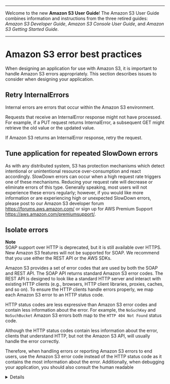--------

Welcome to the new **Amazon S3 User Guide**\! The Amazon S3 User Guide combines information and instructions from the three retired guides: *Amazon S3 Developer Guide*, *Amazon S3 Console User Guide*, and *Amazon S3 Getting Started Guide*\.

--------

# Amazon S3 error best practices<a name="ErrorBestPractices"></a>

When designing an application for use with Amazon S3, it is important to handle Amazon S3 errors appropriately\. This section describes issues to consider when designing your application\.

## Retry InternalErrors<a name="UsingErrorsRetry"></a>

Internal errors are errors that occur within the Amazon S3 environment\. 

Requests that receive an InternalError response might not have processed\. For example, if a PUT request returns InternalError, a subsequent GET might retrieve the old value or the updated value\. 

If Amazon S3 returns an InternalError response, retry the request\.

## Tune application for repeated SlowDown errors<a name="UsingErrorsSlowDown"></a>

As with any distributed system, S3 has protection mechanisms which detect intentional or unintentional resource over\-consumption and react accordingly\. SlowDown errors can occur when a high request rate triggers one of these mechanisms\. Reducing your request rate will decrease or eliminate errors of this type\. Generally speaking, most users will not experience these errors regularly; however, if you would like more information or are experiencing high or unexpected SlowDown errors, please post to our Amazon S3 developer forum  [https://forums\.aws\.amazon\.com/](https://forums.aws.amazon.com/) or sign up for AWS Premium Support [https://aws\.amazon\.com/premiumsupport/](https://aws.amazon.com/premiumsupport/)\.

## Isolate errors<a name="UsingErrorsIsolate"></a>

**Note**  
 SOAP support over HTTP is deprecated, but it is still available over HTTPS\. New Amazon S3 features will not be supported for SOAP\. We recommend that you use either the REST API or the AWS SDKs\. 

 Amazon S3 provides a set of error codes that are used by both the SOAP and REST API\. The SOAP API returns standard Amazon S3 error codes\. The REST API is designed to look like a standard HTTP server and interact with existing HTTP clients \(e\.g\., browsers, HTTP client libraries, proxies, caches, and so on\)\. To ensure the HTTP clients handle errors properly, we map each Amazon S3 error to an HTTP status code\. 

 HTTP status codes are less expressive than Amazon S3 error codes and contain less information about the error\. For example, the `NoSuchKey` and `NoSuchBucket` Amazon S3 errors both map to the `HTTP 404 Not Found` status code\. 

 Although the HTTP status codes contain less information about the error, clients that understand HTTP, but not the Amazon S3 API, will usually handle the error correctly\. 

 Therefore, when handling errors or reporting Amazon S3 errors to end users, use the Amazon S3 error code instead of the HTTP status code as it contains the most information about the error\. Additionally, when debugging your application, you should also consult the human readable <Details> element of the XML error response\. 